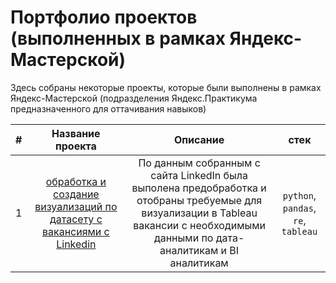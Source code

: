 # Портфолио проектов (выполненных в рамках Яндекс-Мастерской)

Здесь собраны некоторые проекты, которые были выполнены в рамках Яндекс-Мастерской (подразделения Яндекс.Практикума предназначенного для оттачивания навыков)

| # | Название проекта | Описание | стек |
|:-------------:|:--------------------:|:----------------------:|:----------------------:|
| 1 | [обработка и создание визуализаций по датасету с вакансиями с Linkedin](https://github.com/MaratPshikhachev/portfolio_projects_of_Yandex.Masterskaya/blob/main/linkedIn/vacancy_linkedIn.ipynb) | По данным собранным с сайта LinkedIn была выполена предобработка и отобраны требуемые для визуализации в Tableau вакансии с необходимыми данными по дата-аналитикам и BI аналитикам| `python`, `pandas`, `re`, `tableau`|
